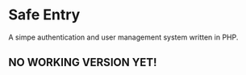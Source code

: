 # Safe Entry

A simpe authentication and user management system written in PHP.

## NO WORKING VERSION YET!
